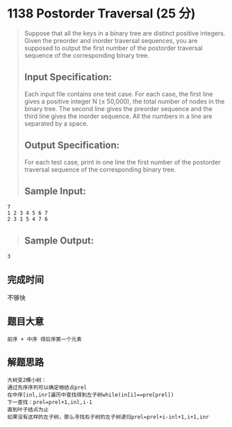 # 1138 Postorder Traversal (25 分)  
> Suppose that all the keys in a binary tree are distinct positive integers. Given the preorder and inorder traversal sequences, you are supposed to output the first number of the postorder traversal sequence of the corresponding binary tree.  
> ## Input Specification:  
> Each input file contains one test case. For each case, the first line gives a positive integer N (≤ 50,000), the total number of nodes in the binary tree. The second line gives the preorder sequence and the third line gives the inorder sequence. All the numbers in a line are separated by a space.  
> ## Output Specification:  
> For each test case, print in one line the first number of the postorder traversal sequence of the corresponding binary tree.  
> ## Sample Input:
```
7
1 2 3 4 5 6 7
2 3 1 5 4 7 6
```
> ## Sample Output:
```
3
```
## 完成时间
不够快
## 题目大意
```
前序 + 中序 得后序第一个元素
```
## 解题思路
```
大树变2棵小树：
通过先序序列可以确定根结点prel
在中序[inl,inr]遍历中查找得到左子树while(in[i]==pre[prel])
下一查找：prel=prel+1,inl,i-1
直到叶子结点为止
如果没有这样的左子树，那么寻找右子树的左子树递归prel=prel+i-inl+1,i+1,inr
```